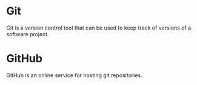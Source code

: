 # Git

Git is a version control tool that can be used to keep track of versions of a software project.

# GitHub

GitHub is an online service for hosting git repositories.
